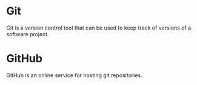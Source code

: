 # Git

Git is a version control tool that can be used to keep track of versions of a software project.

# GitHub

GitHub is an online service for hosting git repositories.
